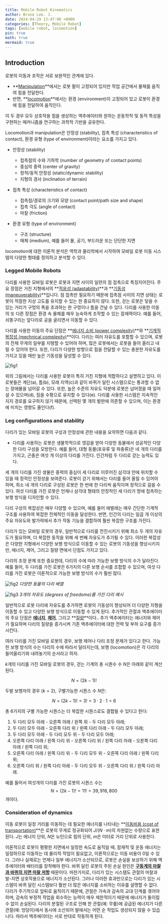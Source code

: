 ```yaml
---
title: Mobile Robot Kinematics
author: Bruno Lee. J.
date: 2024-04-29 13:47:00 +0900
categories: [Theory, Mobile Robot]
tags: [mobile robot, locomotion]
pin: true
math: true
mermaid: true
---
```


## Introduction
로봇의 이동과 조작은 서로 보완적인 관계에 있다. 
- **<u>Manipulation</u>**에서는 로봇 팔이 고정되어 있지만 작업 공간에서 물체를 움직여 힘을 전달한다.
- 반면, **<u>locomotion</u>**에서는 환경 (environment)이 고정되어 있고 로봇이 환경에 힘을 전달하여 움직인다.

이 두 경우 모두 상호작용 힘을 생성하는 액추에이터와 원하는 운동학적 및 동적 특성을 구현하는 매커니즘을 연구하는 과학적 기반을 공유한다.

Locomotion과 manipulation은 안정성 (stability), 접촉 특성 (characteristics of contact), 환경 유형 (type of environment)이라는 요소를 가지고 있다.

- 안정성 (stability)
    - 접촉점의 수와 기하학 (number of geometry of contact points)
    - 중심의 중력 (center of gravity)
    - 정적/동적 안정성 (static/dynamic stability)
    - 지형의 경사 (inclination of terrain)

- 접촉 특성 (characteristics of contact)
    - 접촉점/경로의 크기와 모양 (contact point/path size and shape)
    - 접촉 각도 (angle of contact)
    - 마찰 (friction)

- 환경 유형 (type of environment)
    - 구조 (structure)
    - 매체 (medium), 예를 들어 물, 공기, 부드러운 또는 단단한 지면

locomotion에 대한 이론적 분석은 역학과 물리학에서 시작하여 모바일 로봇 이동 시스템의 다양한 형태를 정의하고 분석할 수 있다.

### Legged Mobile Robots
다리를 사용한 모바일 로봇은 로봇과 지면 사이의 일련의 점 접촉으로 특징지어진다. 주요 장점은 거친 지형에서의 **<u>적응성 (adaptability)</u>**과 **<u>기동성 (maneuverability)</u>**입니다. 점 접촉만 필요하기 때문에 접촉점 사이의 지면 상태는 로봇이 적절한 지상 고도를 유지할 수 있는 한 중요하지 않다. 또한, 걷는 로봇은 닿을 수 있는 거리가 구멍의 폭을 초과하는 한 구멍이나 틈을 건널 수 있다. 다리를 사용한 이동의 또 다른 장점은 환경 속 물체를 매우 능숙하게 조작할 수 있는 잠재력이다. 예를 들어, 쇠똥구리는 앞다리로 공을 굴리면서 이동할 수 있다.

다리를 사용한 이동의 주요 단점은 **<u>에너지 소비 (power complexity)</u>**와 **<u>기계적 복잡성 (mechnical complexity)</u>**이다. 다리는 여러 자유도를 포함할 수 있으며, 로봇의 전체 무게의 일부를 지탱할 수 있어야 하며, 많은 로봇에서는 로봇을 들어 올리고 내릴 수 있어야 한다. 또한, 다리가 다양한 방향으로 힘을 전달할 수 있는 충분한 자유도를 가지고 있을 때만 높은 기동성을 달성할 수 있다.

![fig1](https://github.com/cotes2020/jekyll-theme-chirpy/assets/160090783/712bc304-c862-46b6-ab78-9609553c8b2e)

위의 그림에서는 다리를 사용한 로봇이 특히 거친 지형에 적합하다고 설명하고 있다. 이 로봇들은 계단(a), 틈(b), 모래 지역(c)과 같이 바퀴가 달린 시스템으로는 통과할 수 없는 장애물을 넘어갈 수 있다. 또한, 높은 수준의 자유도 덕분에 로봇은 넘어졌을 때 일어설 수 있으며(d), 짐을 수평으로 유지할 수 있다(e). 다리를 사용한 시스템은 지속적인 지지 경로를 요구하지 않기 때문에, 선택된 몇 개의 발판에 의존할 수 있으며, 이는 환경에 미치는 영향도 줄인다(f).

### Leg configurations and stability
다리가 있는 모바일 로봇의 구성과 안정성에 관한 내용을 요약하면 다음과 같다.
- 다리를 사용하는 로봇은 생물학적으로 영감을 받아 다양한 동물에서 성공적인 다양한 다리 구성을 모방한다. 예를 들어, 대형 동물(포유류 및 파충류)은 네 개의 다리를 가지고, 곤충은 여섯 개 이상의 다리를 가진다. 인간처럼 두 다리로 걷는 능력도 있다.

세 개의 다리를 가진 생물은 중력의 중심이 세 다리로 이루어진 삼각대 안에 위치할 수 있을 때 정적인 안정성을 보여준다. 로봇이 걷기 위해서는 다리를 들어 올릴 수 있어야 하며, 최소 네 개의 다리로 구성된 로봇은 한 번에 한 다리씩 움직이며 정적으로 걸을 수 있다. 여섯 다리를 가진 로봇은 언제나 삼각대 형태의 안정적인 세 다리가 땅에 접촉하는 보행 방식을 디자인할 수 있다.

다리 구성의 복잡성은 매우 다양할 수 있으며, 예를 들어 애벌레는 매우 간단한 기계적 구조를 사용하여 복잡한 전체적인 이동을 달성한다. 반면, 인간의 다리는 일곱 개 이상의 주요 자유도와 발가락에서 추가 작동 기능을 결합하여 훨씬 복잡한 구조를 가진다.

다리가 있는 모바일 로봇의 경우, 일반적으로 다리를 전진시키기 위해 최소 두 개의 자유도가 필요하며, 더 복잡한 동작을 위해 세 번째 자유도가 추가될 수 있다. 이러한 복잡성은 다양한 지형에서 다양한 보행 방식으로 이동할 수 있는 로봇의 기동성을 향상시키지만, 에너지, 제어, 그리고 질량 면에서 단점도 가지고 있다.

다리의 조정 문제 또한 중요한데, 다리의 수에 따라 가능한 보행 방식의 수가 달라진다. 예를 들어, 두 다리를 가진 로봇은 6가지의 다른 보행 순서를 조합할 수 있으며, 여섯 다리를 가진 로봇은 이론적으로 가능한 보행 방식의 수가 훨씬 많다.

![fig2](https://github.com/cotes2020/jekyll-theme-chirpy/assets/160090783/ec7584fa-0e55-4acb-8a55-dae264d611ca)
_다양한 동물의 다리 배열_

![fig3](https://github.com/cotes2020/jekyll-theme-chirpy/assets/160090783/9b10fb9b-0d9c-479b-8faf-1cbac0384c0b)
_3개의 자유도 (degrees of freedome)를 가진 다리 예시_

일반적으로 로봇 다리에 자유도를 추가하면 로봇의 기동성이 향상되어 더 다양한 지형을 이동할 수 있고 다양한 보행 방식으로 이동할 수 있게 된다. 추가적인 관절과 액추에이터의 주요 단점은 **<u>에너지</u>**, **<u>제어</u>**, 그리고 **<u>질량</u>**이다.. 추가 액추에이터는 에너지와 제어가 필요하며 다리의 질량을 증가시켜 기존 액추에이터에 대한 전력 및 부하 요구를 증가시킨다.

여러 다리를 가진 모바일 로봇의 경우, 보행 제어나 다리 조정 문제가 있다고 한다. 가능한 보행 방식의 수는 다리의 수에 따라서 달라지는데, 보행 (locomotion)은 각 다리의 들어올리기와 내려놓기의 순서라고 하자.

$k$개의 다리를 가진 모바일 로봇의 경우, 걷는 기계의 총 시퀀수 수 $N$은 아래와 같이 계산된다.

$$N = (2k - 1)!$$

두발 보행자의 경우 ($k=2$), 구별가능한 시퀀스 수 $N$은:

$$N=(2k-1)! = 3! = 3 \cdot 2 \cdot 1 = 6$$

총 6가지의 구별 가능한 시퀀스는 더 복잡한 시퀀스로도 결합될 수 있다고 한다:

1. 두 다리 모두 아래 - 오른쪽 아래 / 왼쪽 위 - 두 다리 모두 아래;
2. 두 다리 모두 아래 - 오른쪽 다리 위 / 왼쪽 다리 아래 - 두 다리 모두 아래;
3. 두 다리 모두 아래 - 두 다리 모두 위 - 두 다리 모두 아래;
4. 오른쪽 다리 아래 / 왼쪽 다리 위 - 오른쪽 다리 위 / 왼쪽 다리 아래 - 오른쪽 다리 아래 / 왼쪽 다리 위;
5. 오른쪽 다리 아래 / 왼쪽 다리 위 - 두 다리 모두 위 - 오른쪽 다리 아래 / 왼쪽 다리 위;
6. 오른쪽 다리 위 / 왼쪽 다리 아래 - 두 다리 모두 위 - 오른쪽 다리 위 / 왼쪽 다리 아래.

예를 들어서 여섯개의 다리를 가진 로봇의 시퀀스 수는 $$ N = (2k-1)! = 11! = 39,916,800$$개이다.

### Consideration of dynamics
이동 로봇이 일정 거리를 이동하는 데 필요한 에너지를 나타내는 **<u>이동비용 (cost of transportation)</u>**은 로봇의 무게로 정규화되어 $J/(N \cdot m)$의 차원없는 수량으로 표현된다. $J$는 에너지 단위, $N$은 뉴턴으로 힘의 단위, $m$은 미터로 거리 단위로 사용한다.

이론적으로 로봇이 평평한 지면에서 일정한 속도로 움직일 때, 잠재적 및 운동 에너지는 일정하므로 이동하는 데 물리적 작업이 필요없고, 이론적으로는 이동 비용이 $0$일 수 있다. 그러나 실제로는 언제나 일부 에너지가 소산되므로, 로봇은 손실을 보상하기 위해 액추에이터와 배터리를 장착해야 한다. 바퀴 달린 로봇의 주된 손실 원인은 **<u>구동계의 마찰과 바퀴의 지면 마찰 저항</u>** 때문이다. 마찬가지로, 다리가 있는 시스템도 관절의 마찰과 발-지면 상호작용으로 에너지가 소산된다. 그러나 이러한 효과만으로는 다리가 있는 시스템이 바퀴 달린 시스템보다 훨씬 더 많은 에너지를 소비하는 이유를 설명할 수 없다. 다리가 주기적으로 앞뒤로 움직이기 때문에, 관절은 가속과 감속의 교대 단계를 겪어야 하며, 감속의 부정적 작업을 회수하는 능력이 매우 제한적이기 때문에 에너지가 돌이킬 수 없이 손실된다. 다리의 분절된 구조로 인해 한 관절(예: 무릎)에 공급된 에너지가 다른 관절(예: 엉덩이)에서 동시에 소산되어 발에서는 어떤 순 작업도 생성되지 않을 수 있습니다. 따라서 액추에이터는 서로 반대로 작동하게 된다.

